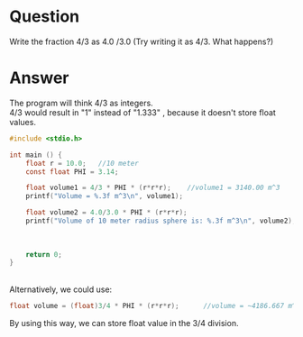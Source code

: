 <h1>Question</h1>
Write the fraction 4/3 as 4.0 /3.0 (Try writing it as 4/3. What happens?)

<h1>Answer</h1>
The program will think 4/3 as integers.</br> 
4/3 would result in "1" instead of "1.333" , because it doesn't store float values.

```C
#include <stdio.h>

int main () {
	float r = 10.0;   //10 meter
	const float PHI = 3.14;

  	float volume1 = 4/3 * PHI * (r*r*r);    //volume1 = 3140.00 m^3
  	printf("Volume = %.3f m^3\n", volume1);

	float volume2 = 4.0/3.0 * PHI * (r*r*r);
	printf("Volume of 10 meter radius sphere is: %.3f m^3\n", volume2);  //volume2 = ~4186.667 m^3
	
	
	
	return 0;
}

```


</br>
Alternatively, we could use:  

```C
float volume = (float)3/4 * PHI * (r*r*r);      //volume = ~4186.667 m^3
```
By using this way, we can store float value in the 3/4 division.






